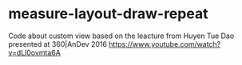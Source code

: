 # measure-layout-draw-repeat

Code about custom view based on the leacture from Huyen Tue Dao  presented at 360|AnDev 2016
https://www.youtube.com/watch?v=dLl0ovmta6A
